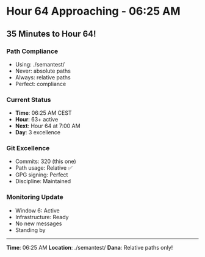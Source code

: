 # Hour 64 Approaching - 06:25 AM

## 35 Minutes to Hour 64!

### Path Compliance
- Using: ./semantest/
- Never: absolute paths
- Always: relative paths
- Perfect: compliance

### Current Status
- **Time**: 06:25 AM CEST
- **Hour**: 63+ active
- **Next**: Hour 64 at 7:00 AM
- **Day**: 3 excellence

### Git Excellence
- Commits: 320 (this one)
- Path usage: Relative ✅
- GPG signing: Perfect
- Discipline: Maintained

### Monitoring Update
- Window 6: Active
- Infrastructure: Ready
- No new messages
- Standing by

---
**Time**: 06:25 AM
**Location**: ./semantest/
**Dana**: Relative paths only!